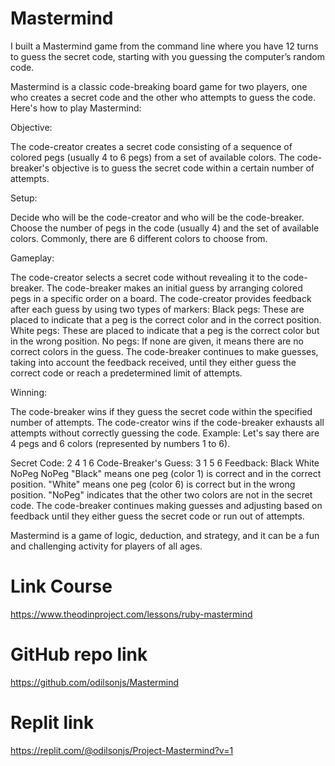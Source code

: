 # Mastermind
I built a Mastermind game from the command line where you have 12 turns to guess the secret code, starting with you guessing the computer’s random code.

Mastermind is a classic code-breaking board game for two players, one who creates a secret code and the other who attempts to guess the code. Here's how to play Mastermind:

Objective:

The code-creator creates a secret code consisting of a sequence of colored pegs (usually 4 to 6 pegs) from a set of available colors.
The code-breaker's objective is to guess the secret code within a certain number of attempts.

Setup:

Decide who will be the code-creator and who will be the code-breaker.
Choose the number of pegs in the code (usually 4) and the set of available colors. Commonly, there are 6 different colors to choose from.

Gameplay:

The code-creator selects a secret code without revealing it to the code-breaker.
The code-breaker makes an initial guess by arranging colored pegs in a specific order on a board.
The code-creator provides feedback after each guess by using two types of markers:
Black pegs: These are placed to indicate that a peg is the correct color and in the correct position.
White pegs: These are placed to indicate that a peg is the correct color but in the wrong position.
No pegs: If none are given, it means there are no correct colors in the guess.
The code-breaker continues to make guesses, taking into account the feedback received, until they either guess the correct code or reach a predetermined limit of attempts.

Winning:

The code-breaker wins if they guess the secret code within the specified number of attempts.
The code-creator wins if the code-breaker exhausts all attempts without correctly guessing the code.
Example:
Let's say there are 4 pegs and 6 colors (represented by numbers 1 to 6).

Secret Code: 2 4 1 6
Code-Breaker's Guess: 3 1 5 6
Feedback: Black White NoPeg NoPeg
"Black" means one peg (color 1) is correct and in the correct position.
"White" means one peg (color 6) is correct but in the wrong position.
"NoPeg" indicates that the other two colors are not in the secret code.
The code-breaker continues making guesses and adjusting based on feedback until they either guess the secret code or run out of attempts.

Mastermind is a game of logic, deduction, and strategy, and it can be a fun and challenging activity for players of all ages.

# Link Course
https://www.theodinproject.com/lessons/ruby-mastermind

# GitHub repo link
https://github.com/odilsonjs/Mastermind

# Replit link
https://replit.com/@odilsonjs/Project-Mastermind?v=1